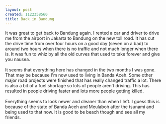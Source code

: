 ```yaml
--- 
layout: post
created: 1122358560
title: Back in Bandung
---
```

It was great to get back to Bandung again.  I rented a car and driver to drive me from the airport in Jakarta to Bandung on the new toll road.  It has cut the drive time from   over four hours on a good day (seven on a bad) to around two hours when there is no traffic and not much longer when there is.  It was fun to whiz by all the old curves that used to take forever and give you nausea.  <br /><br />It seems that everything here has changed in the two months I was gone.  That may be because I'm now used to living in Banda Aceh.  Some other major road projects were finished that has really changed traffic a lot.  There is also a bit of a fuel shortage so lots of people aren't driving.  This has resulted in people driving faster and lots more people getting killed.<br /><br />Everything seems to look newer and cleaner than when I left.  I guess this is because of the state of Banda Aceh and Meulaboh after the tsunami and being used to that now.  It is good to be beach though and see all my friends.
